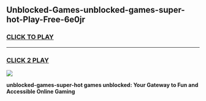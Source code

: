 
## Unblocked-Games-unblocked-games-super-hot-Play-Free-6e0jr
<h3>
<a href="https://premium76.site?title=unblocked-games-super-hot&ref=20M">CLICK TO PLAY</a></h3>
<hr>

<h3>
<a href="https://premium76.site?title=unblocked-games-super-hot&ref=20M">CLICK 2 PLAY</a>
  
</h3>

<a href="https://premium76.site?title=unblocked-games-super-hot&ref=19M"><img src="https://clearcache.store/games.png"></a>


**unblocked-games-super-hot games unblocked: Your Gateway to Fun and Accessible Online Gaming**
